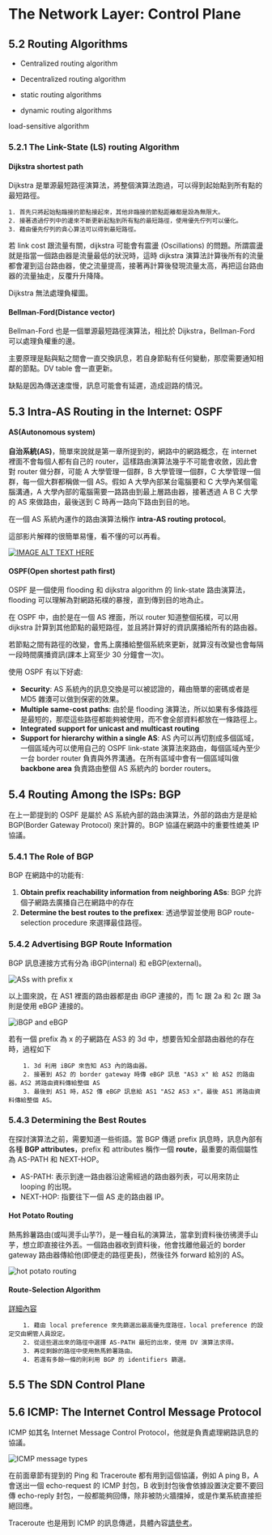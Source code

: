 # The Network Layer: Control Plane

## 5.2 Routing Algorithms

- Centralized routing algorithm
- Decentralized routing algorithm

- static routing algorithms
- dynamic routing algorithms

load-sensitive algorithm

### 5.2.1 The Link-State (LS) routing Algorithm

#### Dijkstra shortest path

Dijkstra 是單源最短路徑演算法，將整個演算法跑過，可以得到起始點到所有點的最短路徑。

    1. 首先只將起始點臨接的節點接起來，其他非臨接的節點距離都是設為無限大。
    2. 接著透過佇列中的邊來不斷更新起點到所有點的最短路徑，使用優先佇列可以優化。
    3. 藉由優先佇列的貪心算法可以得到最短路徑。

若 link cost 跟流量有關，dijkstra 可能會有震盪 (Oscillations) 的問題。所謂震盪就是指當一個路由器是流量最低的狀況時，這時 dijkstra 演算法計算後所有的流量都會灌到這台路由器，使之流量提高，接著再計算後發現流量太高，再把這台路由器的流量抽走，反覆升升降降。

Dijkstra 無法處理負權圖。

#### Bellman-Ford(Distance vector)

Bellman-Ford 也是一個單源最短路徑演算法，相比於 Dijkstra，Bellman-Ford 可以處理負權重的邊。

主要原理是點與點之間會一直交換訊息，若自身節點有任何變動，那麼需要通知相鄰的節點。DV table 會一直更新。

缺點是因為傳送速度慢，訊息可能會有延遲，造成迴路的情況。

## 5.3 Intra-AS Routing in the Internet: OSPF

#### AS(Autonomous system)

**自治系統(AS)**，簡單來說就是第一章所提到的，網路中的網路概念，在 internet 裡面不會每個人都有自己的 router，這樣路由演算法幾乎不可能會收斂，因此會對 router 做分群，可能 A 大學管理一個群，B 大學管理一個群，C 大學管理一個群，每一個大群都稱做一個 AS。假如 A 大學內部某台電腦要和 C 大學內某個電腦溝通，A 大學內部的電腦需要一路路由到最上層路由器，接著透過 A B C 大學的 AS 來做路由，最後送到 C 時再一路向下路由到目的地。

在一個 AS 系統內運作的路由演算法稱作 **intra-AS routing protocol**。

這部影片解釋的很簡單易懂，看不懂的可以再看。

[![IMAGE ALT TEXT HERE](https://i.ytimg.com/vi_webp/ydq4tieEqXE/maxresdefault.webp)](https://www.youtube.com/watch?v=ydq4tieEqXE&ab_channel=internet-class)

#### OSPF(Open shortest path first)

OSPF 是一個使用 flooding 和 dijkstra algorithm 的 link-state 路由演算法，flooding 可以理解為對網路拓樸的暴搜，直到傳到目的地為止。

在 OSPF 中，由於是在一個 AS 裡面，所以 router 知道整個拓樸，可以用 dijkstra 計算到其他節點的最短路徑，並且將計算好的資訊廣播給所有的路由器。

若節點之間有路徑的改變，會馬上廣播給整個系統來更新，就算沒有改變也會每隔一段時間廣播資訊(課本上寫至少 30 分鐘會一次)。

使用 OSPF 有以下好處:
- **Security**: AS 系統內的訊息交換是可以被認證的，藉由簡單的密碼或者是 MD5 雜湊可以做到保密的效果。
- **Multiple same-cost paths**: 由於是 flooding 演算法，所以如果有多條路徑是最短的，那麼這些路徑都能夠被使用，而不會全部資料都放在一條路徑上。
- **Integrated support for unicast and multicast routing**
- **Support for hierarchy within a single AS**: AS 內可以再切割成多個區域，一個區域內可以使用自己的 OSPF link-state 演算法來路由，每個區域內至少一台 border router 負責與外界溝通。在所有區域中會有一個區域叫做 **backbone area** 負責路由整個 AS 系統內的 border routers。

## 5.4 Routing Among the ISPs: BGP

在上一節提到的 OSPF 是屬於 AS 系統內部的路由演算法，外部的路由方是是給 BGP(Border Gateway Protocol) 來計算的。BGP 協議在網路中的重要性媲美 IP 協議。

### 5.4.1 The Role of BGP

BGP 在網路中的功能有:
1. **Obtain prefix reachability information from neighboring ASs**: BGP 允許個子網路去廣播自己在網路中的存在
2. **Determine the best routes to the prefixex**: 透過學習並使用 BGP route-selection procedure 來選擇最佳路徑。

### 5.4.2 Advertising BGP Route Information

BGP 訊息連接方式有分為 iBGP(internal) 和 eBGP(external)。

![ASs with prefix x](imgs/ASs%20with%20prefix%20x.png)

以上圖來說，在 AS1 裡面的路由器都是由 iBGP 連接的，而 1c 跟 2a 和 2c 跟 3a 則是使用 eBGP 連接的。

![iBGP and eBGP](imgs/iBGP%20and%20eBGP.png)

若有一個 prefix 為 x 的子網路在 AS3 的 3d 中，想要告知全部路由器他的存在時，過程如下

        1. 3d 利用 iBGP 來告知 AS3 內的路由器。
        2. 接著到 AS2 的 border gateway 時傳 eBGP 訊息 "AS3 x" 給 AS2 的路由器。AS2 將路由資料傳給整個 AS
        3. 最後到 AS1 時，AS2 傳 eBGP 訊息給 AS1 "AS2 AS3 x"，最後 AS1 將路由資料傳給整個 AS。

### 5.4.3 Determining the Best Routes

在探討演算法之前，需要知道一些術語。當 BGP 傳遞 prefix 訊息時，訊息內部有各種 **BGP attributes**，prefix 和 attributes 稱作一個 **route**，最重要的兩個屬性為 AS-PATH 和 NEXT-HOP。

- AS-PATH: 表示到達一路由器沿途需經過的路由器列表，可以用來防止 looping 的出現。
- NEXT-HOP: 指要往下一個 AS 走的路由器 IP。

#### Hot Potato Routing

熱馬鈴薯路由(或叫燙手山芋?)，是一種自私的演算法，當拿到資料後彷彿燙手山芋，想立即直接往外丟。一個路由器收到資料後，他會找離他最近的 border gateway 路由器傳給他(即便走的路徑更長)，然後往外 forward 給別的 AS。

![hot potato routing](imgs/hot%20potato%20routing.png)


#### Route-Selection Algorithm

[詳細內容](http://www.tsnien.idv.tw/Internet_WebBook/chap6/6-15%20BGP%20%E8%B7%AF%E5%BE%91%E5%8D%94%E5%AE%9A.html)

        1. 藉由 local preference 來先篩選出最高優先度路徑，local preference 的設定交由網管人員設定。
        2. 從這些選出來的路徑中選擇 AS-PATH 最短的出來，使用 DV 演算法求得。
        3. 再從剩餘的路徑中使用熱馬鈴薯路由。
        4. 若還有多餘一條的則利用 BGP 的 identifiers 篩選。

## 5.5 The SDN Control Plane


## 5.6 ICMP: The Internet Control Message Protocol

ICMP 如其名 Internet Message Control Protocol，他就是負責處理網路訊息的協議。

![ICMP message types](imgs/ICMP%20message%20types.png)

在前面章節有提到的 Ping 和 Traceroute 都有用到這個協議，例如 A ping B，A 會送出一個 echo-request 的 ICMP 封包，B 收到封包後會依據設置決定要不要回傳 echo-reply 封包，一般都能夠回傳，除非被防火牆擋掉，或是作業系統直接拒絕回應。

Traceroute 也是用到 ICMP 的訊息傳遞，具體內容[請參考](https://blog.xuite.net/rockmansyz/twblog/115535120)。

